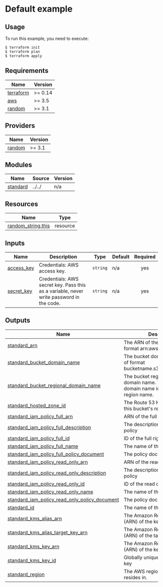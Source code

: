 # Default example

## Usage

To run this example, you need to execute:

```
$ terraform init
$ terraform plan
$ terraform apply
```

<!-- BEGINNING OF PRE-COMMIT-TERRAFORM DOCS HOOK -->
## Requirements

| Name | Version |
|------|---------|
| <a name="requirement_terraform"></a> [terraform](#requirement\_terraform) | >= 0.14 |
| <a name="requirement_aws"></a> [aws](#requirement\_aws) | >= 3.5 |
| <a name="requirement_random"></a> [random](#requirement\_random) | >= 3.1 |

## Providers

| Name | Version |
|------|---------|
| <a name="provider_random"></a> [random](#provider\_random) | >= 3.1 |

## Modules

| Name | Source | Version |
|------|--------|---------|
| <a name="module_standard"></a> [standard](#module\_standard) | ../../ | n/a |

## Resources

| Name | Type |
|------|------|
| [random_string.this](https://registry.terraform.io/providers/hashicorp/random/latest/docs/resources/string) | resource |

## Inputs

| Name | Description | Type | Default | Required |
|------|-------------|------|---------|:--------:|
| <a name="input_access_key"></a> [access\_key](#input\_access\_key) | Credentials: AWS access key. | `string` | n/a | yes |
| <a name="input_secret_key"></a> [secret\_key](#input\_secret\_key) | Credentials: AWS secret key. Pass this as a variable, never write password in the code. | `string` | n/a | yes |

## Outputs

| Name | Description |
|------|-------------|
| <a name="output_standard_arn"></a> [standard\_arn](#output\_standard\_arn) | The ARN of the bucket. Will be of format arn:aws:s3:::bucketname. |
| <a name="output_standard_bucket_domain_name"></a> [standard\_bucket\_domain\_name](#output\_standard\_bucket\_domain\_name) | The bucket domain name. Will be of format bucketname.s3.amazonaws.com. |
| <a name="output_standard_bucket_regional_domain_name"></a> [standard\_bucket\_regional\_domain\_name](#output\_standard\_bucket\_regional\_domain\_name) | The bucket region-specific domain name. The bucket domain name including the region name. |
| <a name="output_standard_hosted_zone_id"></a> [standard\_hosted\_zone\_id](#output\_standard\_hosted\_zone\_id) | The Route 53 Hosted Zone ID for this bucket's region. |
| <a name="output_standard_iam_policy_full_arn"></a> [standard\_iam\_policy\_full\_arn](#output\_standard\_iam\_policy\_full\_arn) | ARN of the full right policy |
| <a name="output_standard_iam_policy_full_description"></a> [standard\_iam\_policy\_full\_description](#output\_standard\_iam\_policy\_full\_description) | The description of the full right policy |
| <a name="output_standard_iam_policy_full_id"></a> [standard\_iam\_policy\_full\_id](#output\_standard\_iam\_policy\_full\_id) | ID of the full right policy |
| <a name="output_standard_iam_policy_full_name"></a> [standard\_iam\_policy\_full\_name](#output\_standard\_iam\_policy\_full\_name) | The name of the full right policy |
| <a name="output_standard_iam_policy_full_policy_document"></a> [standard\_iam\_policy\_full\_policy\_document](#output\_standard\_iam\_policy\_full\_policy\_document) | The policy document |
| <a name="output_standard_iam_policy_read_only_arn"></a> [standard\_iam\_policy\_read\_only\_arn](#output\_standard\_iam\_policy\_read\_only\_arn) | ARN of the read only policy |
| <a name="output_standard_iam_policy_read_only_description"></a> [standard\_iam\_policy\_read\_only\_description](#output\_standard\_iam\_policy\_read\_only\_description) | The description of the read only policy |
| <a name="output_standard_iam_policy_read_only_id"></a> [standard\_iam\_policy\_read\_only\_id](#output\_standard\_iam\_policy\_read\_only\_id) | ID of the read only policy |
| <a name="output_standard_iam_policy_read_only_name"></a> [standard\_iam\_policy\_read\_only\_name](#output\_standard\_iam\_policy\_read\_only\_name) | The name of the read only policy |
| <a name="output_standard_iam_policy_read_only_policy_document"></a> [standard\_iam\_policy\_read\_only\_policy\_document](#output\_standard\_iam\_policy\_read\_only\_policy\_document) | The policy document |
| <a name="output_standard_id"></a> [standard\_id](#output\_standard\_id) | The name of the bucket. |
| <a name="output_standard_kms_alias_arn"></a> [standard\_kms\_alias\_arn](#output\_standard\_kms\_alias\_arn) | The Amazon Resource Name (ARN) of the key alias |
| <a name="output_standard_kms_alias_target_key_arn"></a> [standard\_kms\_alias\_target\_key\_arn](#output\_standard\_kms\_alias\_target\_key\_arn) | The Amazon Resource Name (ARN) of the target key identifier |
| <a name="output_standard_kms_key_arn"></a> [standard\_kms\_key\_arn](#output\_standard\_kms\_key\_arn) | The Amazon Resource Name (ARN) of the key |
| <a name="output_standard_kms_key_id"></a> [standard\_kms\_key\_id](#output\_standard\_kms\_key\_id) | Globally unique identifier for the key |
| <a name="output_standard_region"></a> [standard\_region](#output\_standard\_region) | The AWS region this bucket resides in. |
<!-- END OF PRE-COMMIT-TERRAFORM DOCS HOOK -->
